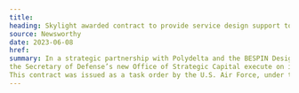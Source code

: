 ```yaml
---
title:
heading: Skylight awarded contract to provide service design support to the Secretary of Defense's new Office of Strategic Capital
source: Newsworthy
date: 2023-06-08
href:
summary: In a strategic partnership with Polydelta and the BESPIN Design Studio, we’re happy to announce that we’ve been awarded a contract to help 
the Secretary of Defense’s new Office of Strategic Capital execute on its mission to leverage partnered capital for critical technologies through <a href="/work/toolkits/service-design-framework/">service design</a>. 
This contract was issued as a task order by the U.S. Air Force, under the BESPIN Design Studio SBIR Phase III IDIQ.
---
```

